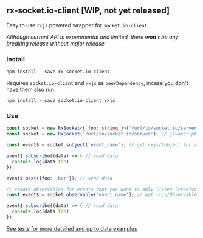 ## rx-socket.io-client [WIP, not yet released]

Easy to use `rxjs` powered wrapper for `socket.io-client`.

*Although current API is experimental and limited, there __won't__ be any breaking release without major release*

### Install

`npm install --save rx-socket.io-client`

Requires `socket.io-client` and `rxjs` as `peerDependency`, incase you don't have them also run:

`npm install --save socket.io-client rxjs`

### Use

```typescript
const socket = new RxSocket<{ foo: string }>('/url/to/socket.io/server'); // typescript
const socket = new RxSocket('/url/to/socket.io/server'); // javascript 

const event$ = socket.subject('event_name'); // get rxjs/Subject for a specific event

event$.subscribe((data) => { // read data
  console.log(data.foo)
});

event$.next({foo: 'bar'}); // send data

// create observables for events that you want to only listen (receive data)
const event$ = socket.observable('event_name'); // get rxjs/Observable for a specific event

event$.subscribe((data) => { // read data
  console.log(data.foo)
});

```

[See tests for more detailed and up to date examples](./src/index.spec.ts)
